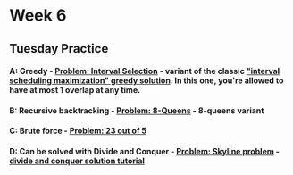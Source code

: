 # Week 6

## Tuesday Practice

#### A: Greedy - [Problem: Interval Selection](https://www.hackerrank.com/challenges/interval-selection/problem) - variant of the classic ["interval scheduling maximization" greedy solution](https://en.wikipedia.org/wiki/Interval_scheduling#Interval_Scheduling_Maximization).  In this one, you're allowed to have at most 1 overlap at any time.

#### B: Recursive backtracking - [Problem: 8-Queens](https://uva.onlinejudge.org/index.php?option=onlinejudge&page=show_problem&problem=691) - 8-queens variant

#### C: Brute force - [Problem: 23 out of 5](https://uva.onlinejudge.org/index.php?option=com_onlinejudge&Itemid=8&page=show_problem&problem=1285)

#### D: Can be solved with Divide and Conquer - [Problem: Skyline problem](https://leetcode.com/problems/the-skyline-problem/description/) - [divide and conquer solution tutorial](http://www.geeksforgeeks.org/divide-and-conquer-set-7-the-skyline-problem/)